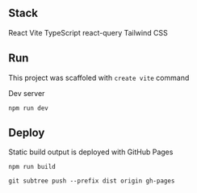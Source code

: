 ## Stack

React
Vite
TypeScript
react-query
Tailwind CSS

## Run

This project was scaffoled with `create vite` command 

Dev server

`npm run dev`

## Deploy

Static build output is deployed with GitHub Pages

`npm run build`

`git subtree push --prefix dist origin gh-pages`
